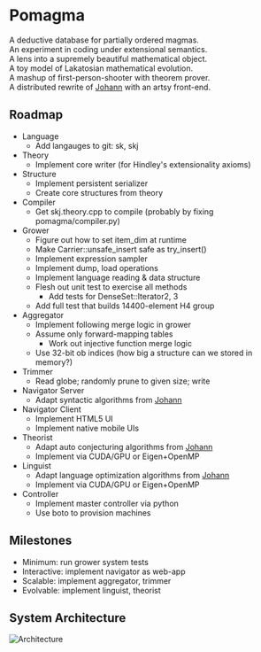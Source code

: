 Pomagma
=======

A deductive database for partially ordered magmas.<br />
An experiment in coding under extensional semantics.<br />
A lens into a supremely beautiful mathematical object.<br />
A toy model of Lakatosian mathematical evolution.<br />
A mashup of first-person-shooter with theorem prover.<br />
A distributed rewrite of [Johann](Johann) with an artsy front-end.

Roadmap
-------

- Language
    - Add langauges to git: sk, skj
- Theory
    - Implement core writer (for Hindley's extensionality axioms)
- Structure
    - Implement persistent serializer
    - Create core structures from theory
- Compiler
    - Get skj.theory.cpp to compile (probably by fixing pomagma/compiler.py)
- Grower
    - Figure out how to set item_dim at runtime
    - Make Carrier::unsafe_insert safe as try_insert()
    - Implement expression sampler
    - Implement dump, load operations
    - Implement language reading & data structure
    - Flesh out unit test to exercise all methods
        - Add tests for DenseSet::Iterator2, 3
    - Add full test that builds 14400-element H4 group
- Aggregator
    - Implement following merge logic in grower
    - Assume only forward-mapping tables
        - Work out injective function merge logic
    - Use 32-bit ob indices (how big a structure can we stored in memory?)
- Trimmer
    - Read globe; randomly prune to given size; write
- Navigator Server
    - Adapt syntactic algorithms from [Johann](http://github.com/fritzo/Johann)
- Navigator Client
    - Implement HTML5 UI
    - Implement native mobile UIs
- Theorist
    - Adapt auto conjecturing algorithms from [Johann](Johann)
    - Implement via CUDA/GPU or Eigen+OpenMP
- Linguist
    - Adapt language optimization algorithms from [Johann](http://github.com/fritzo/Johann)
    - Implement via CUDA/GPU or Eigen+OpenMP
- Controller
    - Implement master controller via python
    - Use boto to provision machines

Milestones
----------

- Minimum: run grower system tests
- Interactive: implement navigator as web-app
- Scalable: implement aggregator, trimmer
- Evolvable: implement linguist, theorist

System Architecture
-------------------

![Architecture](pomagma/raw/master/doc/architecture.png)

